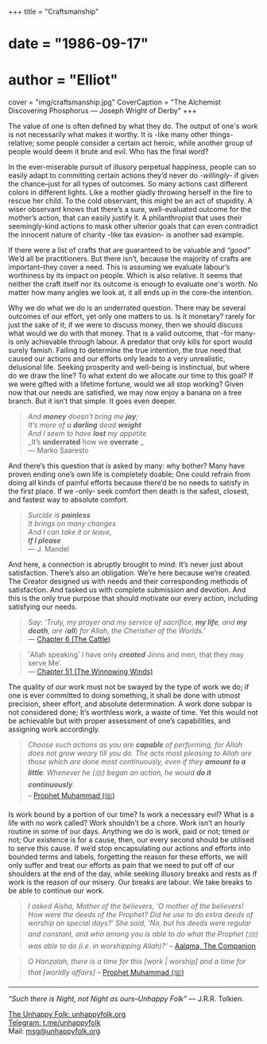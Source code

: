 +++
title = "Craftsmanship"
# date = "1986-09-17"
# author = "Elliot"
cover = "img/craftsmanship.jpg"
CoverCaption = "The Alchemist Discovering Phosphorus — Joseph Wright of Derby"
+++

The value of one is often defined by what they do. The output of one's work is not necessarily what makes it worthy. It is -like many other things- relative; some people consider a certain act heroic, while another group of people would deem it brute and evil. Who has the final word?

In the ever-miserable pursuit of illusory perpetual happiness, people can so easily adapt to committing certain actions they’d never do _-willingly-_ if given the chance–just for all types of outcomes. So many actions cast different colors in different lights. Like a mother gladly throwing herself in the fire to rescue her child. To the cold observant, this might be an act of stupidity. A wiser observant knows that there’s a sure, well-evaluated outcome for the mother’s action, that can easily justify it. A philanthropist that uses their seemingly-kind actions to mask other ulterior goals that can even contradict the innocent nature of charity -like tax evasion- is another sad example.

If there were a list of crafts that are guaranteed to be valuable and _“good”_ We’d all be practitioners. But there isn’t, because the majority of crafts are important–they cover a need. This is assuming we evaluate labour’s worthiness by its impact on people. Which is also relative. It seems that neither the craft itself nor its outcome is enough to evaluate one's worth. No matter how many angles we look at, it all ends up in the core–the intention.

Why we do what we do is an underrated question. There may be several outcomes of our effort, yet only one matters to us. Is it monetary? rarely for just the sake of it; if we were to discuss money, then we should discuss what would we do with that money. That is a valid outcome, that -for many- is only achievable through labour. A predator that only kills for sport would surely famish. Failing to determine the true intention, the true need that caused our actions and our efforts only leads to a very unrealistic, delusional life. Seeking prosperity and well-being is instinctual, but where do we draw the line? To what extent do we allocate our time to this goal? If we were gifted with a lifetime fortune, would we all stop working? Given now that our needs are satisfied, we may now enjoy a banana on a tree branch. But it isn’t that simple. It goes even deeper.

> _And __money__ doesn’t bring me __joy__;_ \
> _It’s more of a __darling__ dead __weight___ \
> _And I seem to have __lost__ my appetite_ \
> _It’s __underrated__ how we __overrate__ _ \
— Marko Saaresto

And there’s this question that is asked by many: why bother? Many have proven ending one’s own life is completely doable; One could refrain from doing all kinds of painful efforts because there’d be no needs to satisfy in the first place. If we -only- seek comfort then death is the safest, closest, and fastest way to absolute comfort. 

> _Suicide is __painless___ \
> _It brings on many changes_ \
> _And I can take it or leave,_ \
> ___If I please___ \
— J. Mandel

And here, a connection is abruptly brought to mind: It’s never just about satisfaction. There’s also an obligation. We’re here because we’re created. The Creator designed us with needs and their corresponding methods of satisfaction. And tasked us with complete submission and devotion. And this is the only true purpose that should motivate our every action, including satisfying our needs.

> _Say: ‘Truly, my prayer and my service of sacrifice, ___my life___, and ___my death___, are (___all___) for Allah, the Cherisher of the Worlds.’_ \
— [Chapter 6 (The Cattle)](https://quran.com/6/162)

> ˹Allah speaking˺ I have only ___created___ Jinns and men, that they may serve Me’. \
— [Chapter 51 (The Winnowing Winds)](https://quran.com/51/56)

The quality of our work must not be swayed by the type of work we do; if one is ever committed to doing something, it shall be done with utmost precision, sheer effort, and absolute determination. A work done subpar is not considered done; It’s worthless work, a waste of time. Yet this would not be achievable but with proper assessment of one’s capabilities, and assigning work accordingly. 

> _Choose such actions as you are ___capable___ of performing, for Allah does not grow weary till you do. The acts most pleasing to Allah are those which are done most continuously, even if they ___amount to a little___. Whenever he (ﷺ) began an action, he would ___do it continuously____. \
– [Prophet Muhammad (ﷺ)](https://sunnah.com/abudawud:1368)

Is work bound by a portion of our time? Is work a necessary evil? What is a life with no work called? Work shouldn’t be a chore. Work isn’t an hourly routine in some of our days. Anything we do is work, paid or not; timed or not; Our existence is for a cause, then, our every second should be utilised to serve this cause. If we’d stop encapsulating our actions and efforts into bounded terms and labels, forgetting the reason for these efforts, we will only suffer and treat our efforts as pain that we need to put off of our shoulders at the end of the day, while seeking illusory breaks and rests as if work is the reason of our misery. Our breaks are labour. We take breaks to be able to continue our work.

> _I asked Aisha, Mother of the believers, ‘O mother of the believers! How were the deeds of the Prophet? Did he use to do extra deeds of worship on special days?’ She said, ‘No, but his deeds were regular and constant, and who among you is able to do what the Prophet (ﷺ) was able to do (i.e. in worshipping Allah)?’_
– [Aalqma, The Companion](https://sunnah.com/bukhari:6466)

> _O Hanzalah, there is a time for this [work | worship] and a time for that [worldly affairs]_
 – [Prophet Muhammad (ﷺ)](https://sunnah.com/ibnmajah:4239)

---
_“Such there is Night, not Night as ours–Unhappy Folk”_ — J.R.R. Tolkien.

[The Unhappy Folk: unhappyfolk.org](https://unhappyfolk.org) \
[Telegram: t.me/unhappyfolk](https://t.me/unhappyfolk) \
Mail: msg@unhappyfolk.org 